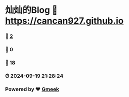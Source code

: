 # 灿灿的Blog :link: https://cancan927.github.io 
### :page_facing_up: [2](https://cancan927.github.io/tag.html) 
### :speech_balloon: 0 
### :hibiscus: 18 
### :alarm_clock: 2024-09-19 21:28:24 
### Powered by :heart: [Gmeek](https://github.com/Meekdai/Gmeek)
